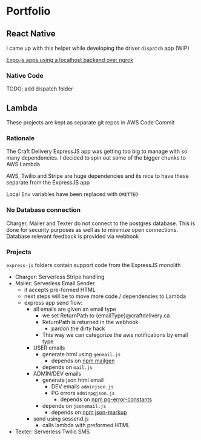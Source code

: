 # Portfolio

## React Native

I came up with this helper while developing the driver `dispatch` app (WIP)

[Expo.js apps using a localhost backend over ngrok](https://dev.to/craftdelivery/expo-js-apps-using-a-localhost-backend-over-ngrok-hb6)

### Native Code

TODO: add dispatch folder

## Lambda
These projects are kept as separate git repos in AWS Code Commit

### Rationale
The Craft Delivery ExpressJS app was getting too big to manage with so many dependencies. I decided to spin out some of the bigger chunks to AWS Lambda

AWS, Twilio and Stripe are huge dependencies and its nice to have these separate from the ExpressJS app

Local Env variables have been replaced with `OMITTED`

### No Database connection
Charger, Mailer and Texter do not connect to the postgres database. This is done for security purposes as well as to minimize open connections. Database relevant feedback is provided via webhook

### Projects
`express-js` folders contain support code from the ExpressJS monolith
  - Charger: Serverless Stripe handling
  - Mailer: Serverless Email Sender
    - it accepts pre-formed HTML
    - next steps will be to move more code / dependencies to Lambda
    - express app send flow:
      - all emails are given an email type
        - we set ReturnPath to {emailType}@craftdelivery.ca
        - ReturnPath is returned in the webhook
          - pardon the dirty hack
        - This way we can categorize the aws notifications by email type
      - USER emails
        - generate html using `genmail.js`
          - depends on [npm mailgen](https://www.npmjs.com/package/mailgen)
        - depends on `mail.js`
      - ADMIN/DEV emails
        - generate json html email
          - DEV emails `adminjson.js`
          - PG errors `adminpgjson.js`
            - depends on [npm pg-error-constants](https://www.npmjs.com/package/pg-error-constants)
        - depends on `jsonemail.js`
          - depends on [npm json-markup](https://www.npmjs.com/package/json-markup)
      - send using sessend.js
        - calls lambda with preformed HTML
  - Texter: Serverless Twilio SMS



